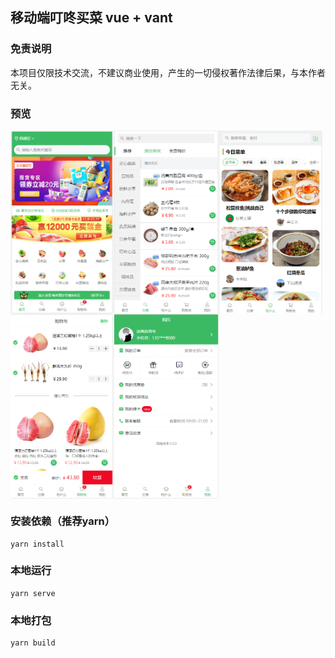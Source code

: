 ## 移动端叮咚买菜 vue + vant

### 免责说明
本项目仅限技术交流，不建议商业使用，产生的一切侵权著作法律后果，与本作者无关。

### 预览
<div style="width:100%;display:flex;flex-wrap:wrap;">
  <img src="./preview/home.png" width="33%" alt="">
  <img src="./preview/category.png" width="33%" alt="">
  <img src="./preview/eat.png" width="33%" alt="">
  <img src="./preview/cart.png" width="33%" alt="">
  <img src="./preview/mine.png" width="33%" alt="">
</div>

### 安装依赖（推荐yarn）
```
yarn install
```

### 本地运行
```
yarn serve
```

### 本地打包
```
yarn build
```


